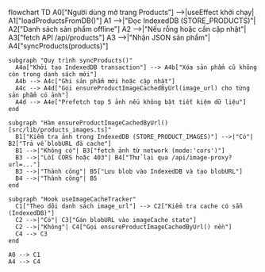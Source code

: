 flowchart TD
A0["Người dùng mở trang Products"] -->|useEffect khởi chạy| A1["loadProductsFromDB()"]
A1 -->|"Đọc IndexedDB (STORE_PRODUCTS)"| A2["Danh sách sản phẩm offline"]
A2 -->|"Nếu rỗng hoặc cần cập nhật"| A3["fetch API /api/products"]
A3 -->|"Nhận JSON sản phẩm"| A4["syncProducts(products)"]

    subgraph "Quy trình syncProducts()"
      A4a["Khởi tạo IndexedDB transaction"] --> A4b["Xóa sản phẩm cũ không còn trong danh sách mới"]
      A4b --> A4c["Ghi sản phẩm mới hoặc cập nhật"]
      A4c --> A4d["Gọi ensureProductImageCachedByUrl(image_url) cho từng sản phẩm có ảnh"]
      A4d --> A4e["Prefetch top 5 ảnh nếu không bật tiết kiệm dữ liệu"]
    end

    subgraph "Hàm ensureProductImageCachedByUrl() [src/lib/products_images.ts]"
      B1["Kiểm tra ảnh trong IndexedDB (STORE_PRODUCT_IMAGES)"] -->|"Có"| B2["Trả về blobURL đã cache"]
      B1 -->|"Không có"| B3["fetch ảnh từ network (mode:'cors')"]
      B3 -->|"Lỗi CORS hoặc 403"| B4["Thử lại qua /api/image-proxy?url=..."]
      B3 -->|"Thành công"| B5["Lưu blob vào IndexedDB và tạo blobURL"]
      B4 -->|"Thành công"| B5
    end

    subgraph "Hook useImageCacheTracker"
      C1["Theo dõi danh sách image_url"] --> C2["Kiểm tra cache có sẵn (IndexedDB)"]
      C2 -->|"Có"| C3["Gán blobURL vào imageCache state"]
      C2 -->|"Không"| C4["Gọi ensureProductImageCachedByUrl() nền"]
      C4 --> C3
    end

    A0 --> C1
    A4 --> C4
